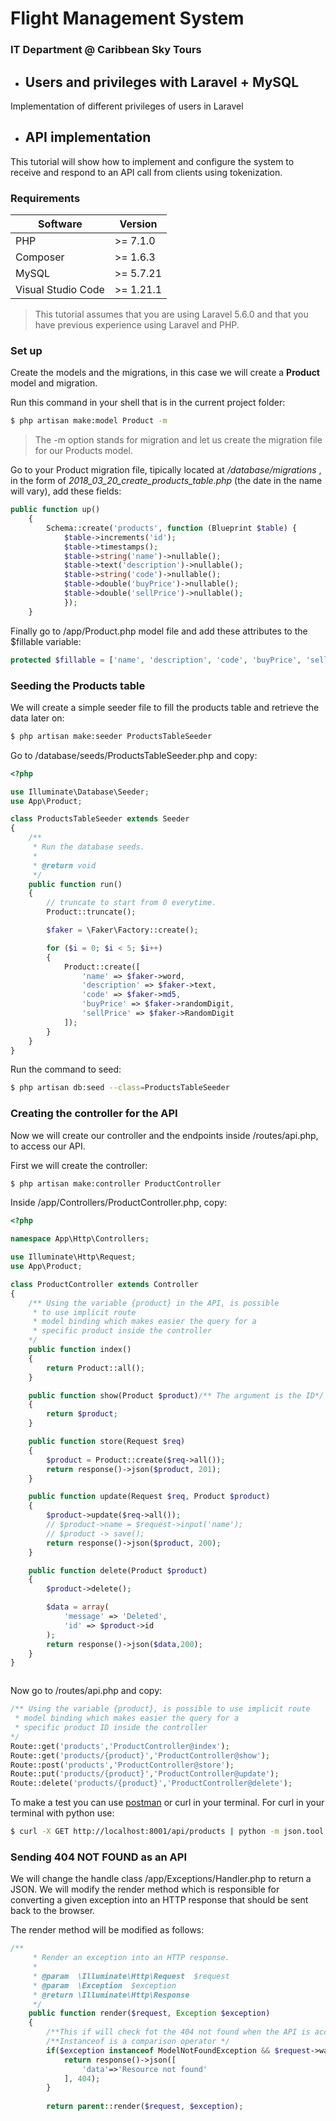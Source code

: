 # Flight Management System
### IT Department @ Caribbean Sky Tours

- ## Users and privileges with Laravel + MySQL
Implementation of different privileges of users in Laravel


- ## API implementation

This tutorial will show how to implement and configure the system to receive and respond to an API call from clients using tokenization.

### **Requirements**


| Software | Version |
| ------ | ------ |
| PHP | >= 7.1.0|
| Composer | >= 1.6.3 |
| MySQL| >= 5.7.21 |
| Visual Studio Code | >= 1.21.1 |

>This tutorial assumes that you are using Laravel 5.6.0 and that you have previous experience using Laravel and PHP.

### **Set up**
Create the models and the migrations, in this case we will create a **Product** model and migration.

Run this command in your shell that is in the current project folder:

```sh
$ php artisan make:model Product -m
```

>The -m option stands for migration and let us create the migration file for our Products model.

Go to your Product migration file, tipically located at _/database/migrations_ , in the form of _2018_03_20_create_products_table.php_ (the date in the name will vary), add these fields:

```PHP
public function up()
    {
        Schema::create('products', function (Blueprint $table) {
            $table->increments('id');
            $table->timestamps();
            $table->string('name')->nullable();
            $table->text('description')->nullable();
            $table->string('code')->nullable();
            $table->double('buyPrice')->nullable();
            $table->double('sellPrice')->nullable();
            });
    }
```
Finally go to /app/Product.php model file and add these attributes to the $fillable variable:

```php
protected $fillable = ['name', 'description', 'code', 'buyPrice', 'sellPrice'];
```

### **Seeding the Products table**

We will create a simple seeder file to fill the products table and retrieve the data later on:

```sh
$ php artisan make:seeder ProductsTableSeeder
```
Go to /database/seeds/ProductsTableSeeder.php and copy:

```php
<?php

use Illuminate\Database\Seeder;
use App\Product;

class ProductsTableSeeder extends Seeder
{
    /**
     * Run the database seeds.
     *
     * @return void
     */
    public function run()
    {
        // truncate to start from 0 everytime.
        Product::truncate();

        $faker = \Faker\Factory::create();

        for ($i = 0; $i < 5; $i++) 
        {
            Product::create([
                'name' => $faker->word,
                'description' => $faker->text,
                'code' => $faker->md5,
                'buyPrice' => $faker->randomDigit,
                'sellPrice' => $faker->RandomDigit
            ]);
        }
    }
}
```

Run the command to seed:

```sh
$ php artisan db:seed --class=ProductsTableSeeder
```

### **Creating the controller for the API**

Now we will create our controller and the endpoints inside /routes/api.php, to access our API. 

First we will create the controller:

```sh
$ php artisan make:controller ProductController
```

Inside /app/Controllers/ProductController.php, copy:

```php
<?php

namespace App\Http\Controllers;

use Illuminate\Http\Request;
use App\Product;

class ProductController extends Controller
{
    /** Using the variable {product} in the API, is possible 
     * to use implicit route
     * model binding which makes easier the query for a 
     * specific product inside the controller
    */
    public function index()
    {
        return Product::all();
    }

    public function show(Product $product)/** The argument is the ID*/ 
    {
        return $product;
    }

    public function store(Request $req)
    {
        $product = Product::create($req->all());
        return response()->json($product, 201);
    }

    public function update(Request $req, Product $product)
    {
        $product->update($req->all());
        // $product->name = $request->input('name');
        // $product -> save();
        return response()->json($product, 200);
    }

    public function delete(Product $product)
    {
        $product->delete();

        $data = array(
            'message' => 'Deleted',
            'id' => $product->id
        );
        return response()->json($data,200);
    }
}



```

Now go to /routes/api.php and copy:

```PHP
/** Using the variable {product}, is possible to use implicit route
 * model binding which makes easier the query for a 
 * specific product ID inside the controller
*/
Route::get('products','ProductController@index');
Route::get('products/{product}','ProductController@show');
Route::post('products','ProductController@store');
Route::put('products/{product}','ProductController@update');
Route::delete('products/{product}','ProductController@delete');
```

To make a test you can use [postman](https://www.getpostman.com) or curl in your terminal. For curl in your terminal with python use:

```sh
$ curl -X GET http://localhost:8001/api/products | python -m json.tool

```

### **Sending 404 NOT FOUND as an API**

We will change the handle class /app/Exceptions/Handler.php to return a JSON. We will modify the render method which is responsible for converting a given exception into an HTTP response that should be sent back to the browser. 

The render method will be modified as follows:

```php
/**
     * Render an exception into an HTTP response.
     *
     * @param  \Illuminate\Http\Request  $request
     * @param  \Exception  $exception
     * @return \Illuminate\Http\Response
     */
    public function render($request, Exception $exception)
    {
        /**This if will check fot the 404 not found when the API is accessed */
        /**Instanceof is a comparison operator */
        if($exception instanceof ModelNotFoundException && $request->wantsJson()){
            return response()->json([
                'data'=>'Resource not found'
            ], 404);
        }
        
        return parent::render($request, $exception);
```